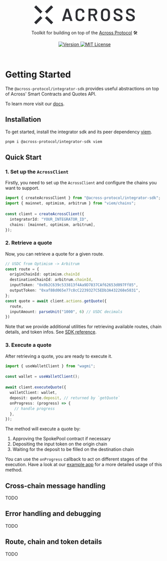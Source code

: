 <br/>

<p align="center">
  <a href="https://across.to">
      <picture>
        <source media="(prefers-color-scheme: dark)" srcset="./.github/across-logo-dark.png">
        <img alt="viem logo" src="./.github/across-logo-light.png" width="auto" height="60">
      </picture>
</a>
</p>

<p align="center">
  Toolkit for building on top of the <a href="https://across.to">Across Protocol</a> 🛠️ 
<p>

<p align="center">
  <a href="https://www.npmjs.com/package/@across-protocol/integrator-sdk">
    <picture>
      <source media="(prefers-color-scheme: dark)" srcset="https://img.shields.io/npm/v/@across-protocol/integrator-sdk?colorA=21262d&colorB=21262d&style=flat">
      <img src="https://img.shields.io/npm/v/@across-protocol/integrator-sdk?colorA=f6f8fa&colorB=f6f8fa&style=flat" alt="Version">
    </picture>
  </a>
  <a href="https://github.com//@across-protocol/integrator/blob/master/LICENSE">
    <picture>
      <source media="(prefers-color-scheme: dark)" srcset="https://img.shields.io/badge/license-AGPL-21262d?style=flat">
      <img src="https://img.shields.io/badge/license-AGPL-f6f8fa?style=flat" alt="MIT License">
    </picture>
  </a>
</p>

<br>

# Getting Started

The `@across-protocol/integrator-sdk` provides useful abstractions on top of Across' Smart Contracts and Quotes API.

To learn more visit our [docs](https://docs.across.to/).

## Installation

To get started, install the integrator sdk and its peer dependency [viem](https://viem.sh/).

```bash
pnpm i @across-protocol/integrator-sdk viem
```

## Quick Start

### 1. Set up the `AcrossClient`

Firstly, you need to set up the `AcrossClient` and configure the chains you want to support.

```ts
import { createAcrossClient } from "@across-protocol/integrator-sdk";
import { mainnet, optimism, arbitrum } from "viem/chains";

const client = createAcrossClient({
  integratorId: "YOUR_INTEGRATOR_ID",
  chains: [mainnet, optimism, arbitrum],
});
```

### 2. Retrieve a quote

Now, you can retrieve a quote for a given route.

```ts
// USDC from Optimism -> Arbitrum
const route = {
  originChainId: optimism.chainId
  destinationChainId: arbitrum.chainId,
  inputToken: "0x0b2C639c533813f4Aa9D7837CAf62653d097Ff85",
  outputToken: "0xaf88d065e77c8cC2239327C5EDb3A432268e5831",
};
const quote = await client.actions.getQuote({
  route,
  inputAmount: parseUnit("1000", 6) // USDC decimals
})
```

Note that we provide additional utilities for retrieving available routes, chain details, and token infos.
See [SDK reference]().

### 3. Execute a quote

After retrieving a quote, you are ready to execute it.

```ts
import { useWalletClient } from "wagmi";

const wallet = useWalletClient();

await client.executeQuote({
  walletClient: wallet,
  deposit: quote.deposit, // returned by `getQuote`
  onProgress: (progress) => {
    // handle progress
  },
});
```

The method will execute a quote by:

1. Approving the SpokePool contract if necessary
2. Depositing the input token on the origin chain
3. Waiting for the deposit to be filled on the destination chain

You can use the `onProgress` callback to act on different stages of the execution.
Have a look at our [example app](./apps/example/) for a more detailed usage of this method.

## Cross-chain message handling

TODO

## Error handling and debugging

TODO

## Route, chain and token details

TODO
